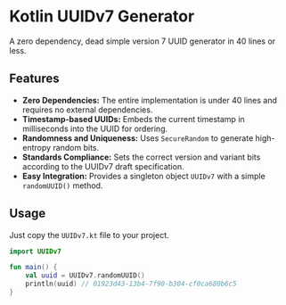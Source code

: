 # Kotlin UUIDv7 Generator

A zero dependency, dead simple version 7 UUID generator in 40 lines or less.

## Features

- **Zero Dependencies:** The entire implementation is under 40 lines and requires no external dependencies.
- **Timestamp-based UUIDs:** Embeds the current timestamp in milliseconds into the UUID for ordering.
- **Randomness and Uniqueness:** Uses `SecureRandom` to generate high-entropy random bits.
- **Standards Compliance:** Sets the correct version and variant bits according to the UUIDv7 draft specification.
- **Easy Integration:** Provides a singleton object `UUIDv7` with a simple `randomUUID()` method.

## Usage

Just copy the `UUIDv7.kt` file to your project.

```kotlin
import UUIDv7

fun main() {
    val uuid = UUIDv7.randomUUID()
    println(uuid) // 01923d43-13b4-7f90-b304-cf0ca680b6c5
}
```